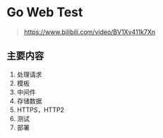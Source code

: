 # Go Web Test

> https://www.bilibili.com/video/BV1Xv411k7Xn

## 主要内容

1. 处理请求
2. 模板
3. 中间件
4. 存储数据
5. HTTPS，HTTP2
6. 测试
7. 部署